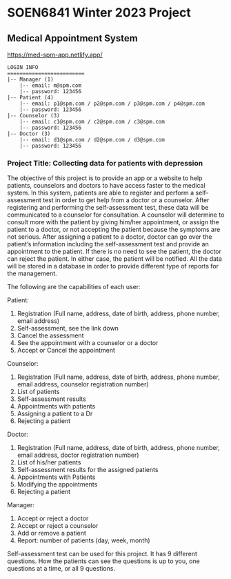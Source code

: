 # SOEN6841 Winter 2023 Project
## Medical Appointment System

https://med-spm-app.netlify.app/

```
LOGIN INFO
=========================
|-- Manager (1)
    |-- email: m@spm.com
    |-- password: 123456
|-- Patient (4)
    |-- email: p1@spm.com / p2@spm.com / p3@spm.com / p4@spm.com
    |-- password: 123456
|-- Counselor (3)
    |-- email: c1@spm.com / c2@spm.com / c3@spm.com
    |-- password: 123456
|-- Doctor (3)
    |-- email: d1@spm.com / d2@spm.com / d3@spm.com
    |-- password: 123456
```

### Project Title: Collecting data for patients with depression

The objective of this project is to provide an app or a website to help patients, counselors and doctors to have access faster to the medical system. In this system, patients are able to register and perform a self-assessment test in order to get help from a doctor or a counselor. After registering and performing the self-assessment test, these data will be communicated to a counselor for consultation. A counselor will determine to consult more with the patient by giving him/her appointment, or assign the patient to a doctor, or not accepting the patient because the symptoms are not serious. After assigning a patient to a doctor, doctor can go over the patient’s information including the self-assessment test and provide an appointment to the patient. If there is no need to see the patient, the doctor can reject the patient. In either case, the patient will be notified. All the data will be stored in a database in order to provide different type of reports for the management.

The following are the capabilities of each user:

Patient:
1. Registration (Full name, address, date of birth, address, phone number, email address)
2. Self-assessment, see the link down
3. Cancel the assessment
4. See the appointment with a counselor or a doctor
5. Accept or Cancel the appointment

Counselor:
1. Registration (Full name, address, date of birth, address, phone number, email address, counselor registration number)
2. List of patients
3. Self-assessment results
4. Appointments with patients
5. Assigning a patient to a Dr
6. Rejecting a patient

Doctor:
1. Registration (Full name, address, date of birth, address, phone number, email address, doctor registration number)
2. List of his/her patients
3. Self-assessment results for the assigned patients
4. Appointments with Patients
5. Modifying the appointments
6. Rejecting a patient

Manager:
1. Accept or reject a doctor
2. Accept or reject a counselor
3. Add or remove a patient
4. Report: number of patients (day, week, month)

Self-assessment test can be used for this project. It has 9 different questions. How the patients can see the questions is up to you, one questions at a time, or all 9 questions.
